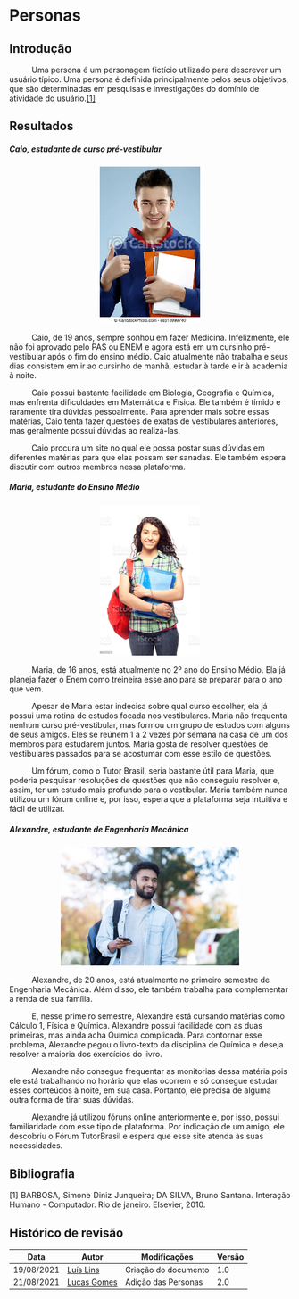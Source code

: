 # Personas

## Introdução
<p style="text-indent: 40px; align="justify">Uma persona é um personagem fictício utilizado para descrever um usuário típico. Uma persona é definida principalmente pelos seus objetivos, que são determinadas em pesquisas e investigações do domínio de atividade do usuário.<a href="#Bibliografia">[1]</a><br></p>

## Resultados

##### Caio, estudante de curso pré-vestibular

<center>
    <img src="../../assets/personas/caio.png" alt="Caio" style="width:180px;"/>
</center>
<p style="text-indent: 40px; align="justify">Caio, de 19 anos, sempre sonhou em fazer Medicina. Infelizmente, ele não foi aprovado pelo PAS ou ENEM e agora está em um cursinho pré-vestibular após o fim do ensino médio. Caio atualmente não trabalha e seus dias consistem em ir ao cursinho de manhã, estudar à tarde e ir à academia à noite.</p>

<p style="text-indent: 40px; align="justify">Caio possui bastante facilidade em Biologia, Geografia e Química, mas enfrenta dificuldades em Matemática e Física. Ele também é tímido e raramente tira dúvidas pessoalmente.
Para aprender mais sobre essas matérias, Caio tenta fazer questões de exatas de vestibulares anteriores, mas geralmente possui dúvidas ao realizá-las.</p>

<p style="text-indent: 40px; align="justify">Caio procura um site no qual ele possa postar suas dúvidas em diferentes matérias para que elas possam ser sanadas. Ele também espera discutir com outros membros nessa plataforma.</p>

##### Maria, estudante do Ensino Médio

<center>
    <img src="../../assets/personas/maria.png" alt="Maria" style="width:180px;"/>
</center>
<p style="text-indent: 40px; align="justify">Maria, de 16 anos, está atualmente no 2º ano do Ensino Médio. Ela já planeja fazer o Enem como treineira esse ano para se preparar para o ano que vem. </p>

<p style="text-indent: 40px; align="justify">Apesar de Maria estar indecisa sobre qual curso escolher, ela já possui uma rotina de estudos focada nos vestibulares. Maria não frequenta nenhum curso pré-vestibular, mas formou um grupo de estudos com alguns de seus amigos. Eles se reúnem 1 a 2 vezes por semana na casa de um dos membros para estudarem juntos. Maria gosta de resolver questões de vestibulares passados para se acostumar com esse estilo de questões.
</p>

<p style="text-indent: 40px; align="justify">Um fórum, como o Tutor Brasil, seria bastante útil para Maria, que poderia pesquisar resoluções de questões que não conseguiu resolver e, assim, ter um estudo mais profundo para o vestibular. Maria também nunca utilizou um fórum online e, por isso, espera que a plataforma seja intuitiva e fácil de utilizar.</p>

##### Alexandre, estudante de Engenharia Mecânica

<center>
    <img src="../../assets/personas/alexandre.png" alt="Alexandre" style="width:320px;"/>
</center>
<p style="text-indent: 40px; align="justify">Alexandre, de 20 anos, está atualmente no primeiro semestre de Engenharia Mecânica. Além disso, ele também trabalha para complementar a renda de sua família. </p>

<p style="text-indent: 40px; align="justify">E, nesse primeiro semestre, Alexandre está cursando matérias como Cálculo 1, Física e Química. Alexandre possui facilidade com as duas primeiras, mas ainda acha Química complicada. Para contornar esse problema, Alexandre pegou o livro-texto da disciplina de Química e deseja resolver a maioria dos exercícios do livro.</p>

<p style="text-indent: 40px; align="justify">Alexandre não consegue frequentar as monitorias dessa matéria pois ele está trabalhando no horário que elas ocorrem e só consegue estudar esses conteúdos à noite, em sua casa. Portanto, ele precisa de alguma outra forma de tirar suas dúvidas.</p>

<p style="text-indent: 40px; align="justify">Alexandre já utilizou fóruns online anteriormente e, por isso, possui familiaridade com esse tipo de plataforma. Por indicação de um amigo, ele descobriu o Fórum TutorBrasil e espera que esse site atenda às suas necessidades.</p>

## Bibliografia <a id="Bibliografia"></a>
<p align = "justify"> [1] BARBOSA, Simone Diniz Junqueira; DA SILVA, Bruno Santana. Interação Humano - Computador. Rio de janeiro: Elsevier, 2010.
</p>

## Histórico de revisão

| Data | Autor | Modificações | Versão |
| ---- | ----- | ------------ | ------ |
| 19/08/2021 | [Luís Lins](https://github.com/luisgaboardi) | Criação do documento | 1.0 |
| 21/08/2021 | [Lucas Gomes](https://github.com/LucasGlopes) | Adição das Personas | 2.0 |
